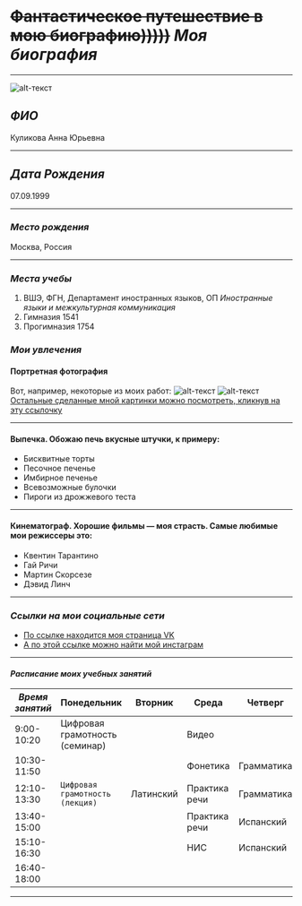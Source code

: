 # ~~Фантастическое путешествие в мою биографию)))))~~    *Моя биография*  
*********
![alt-текст](https://pp.userapi.com/c836724/v836724188/55384/-buE1LateuI.jpg "А это моя фотография ")
## ***ФИО***    
Куликова Анна Юрьевна
**********
## ***Дата Рождения***    
07.09.1999  
**********
### ***Место рождения***    
Москва, Россия  
**********
### ***Места учебы***    
1. ВШЭ, ФГН, Департамент иностранных языков, ОП _Иностранные языки и межкультурная коммуникация_
2. Гимназия 1541
3. Прогимназия 1754
### ***Мои увлечения***   
#### Портретная фотография
Вот, например, некоторые из моих работ:
![alt-текст](https://pp.userapi.com/c626222/v626222672/4964e/hx0YeIaMQqk.jpg "Лето 2016")
![alt-текст](https://pp.userapi.com/c638824/v638824672/4c292/JF6TEElm8LY.jpg "Весна 2016")
[Остальные сделанные мной картинки можно посмотреть, кликнув на эту ссылочку](https://vk.com/public87632364)
_________
#### Выпечка. Обожаю печь вкусные штучки, к примеру:
+ Бисквитные торты
+ Песочное печенье 
+ Имбирное печенье 
+ Всевозможные булочки
+ Пироги из дрожжевого теста
___________
#### Кинематограф. Хорошие фильмы — моя страсть. Самые любимые мои режиссеры это:
- Квентин Тарантино
- Гай Ричи
- Мартин Скорсезе
- Дэвид Линч
**********
### ***Ссылки на мои социальные сети***    
+ [По ссылке находится моя страница VK](http://vk.com/dig_deeper)
+ [А по этой ссылке можно найти мой инстаграм](http://instagram.com/dig_deeper)
**********
#### ***Расписание моих учебных занятий***    
|  *Время занятий*  | Понедельник | Вторник |    Среда    |  Четверг  |  Пятница    |
|-------------------|:------------------------------| --------|-------------|-----------|-------------|
|   9:00-10:20      |Цифровая грамотность (семинар) |         |Видео        |           |Испанский    |
|  10:30-11:50      |                               |         |Фонетика     |Грамматика |             |
|  12:10-13:30      |`Цифровая грамотность (лекция)`  |Латинский|Практика речи|Грамматика |ВКБ (семинар)|
|  13:40-15:00      |                               |         |Практика речи|Испанский  |             |
|  15:10-16:30      |                               |         |НИС          |Испанский  |             |
|  16:40-18:00      |                               |         |             |           |`ВКБ (лекция)` |
**********

